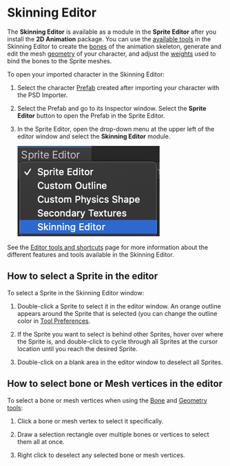 # Skinning Editor

The __Skinning Editor__ is available as a module in the __Sprite Editor__ after you install the __2D Animation__ package. You can use the [available tools](SkinEdToolsShortcuts.md) in the Skinning Editor to create the [bones](SkinEdToolsShortcuts.html#bone-tools) of the animation skeleton, generate and edit the mesh [geometry](SkinEdToolsShortcuts.html#geometry-tools) of your character, and adjust the [weights](SkinEdToolsShortcuts.html#weight-tools) used to bind the bones to the Sprite meshes.

To open your imported character in the Skinning Editor:

1. Select the character [Prefab](https://docs.unity3d.com/Manual/Prefabs.html) created after importing your character with the PSD Importer.

2. Select the Prefab and go to its Inspector window. Select the __Sprite Editor__ button to open the Prefab in the Sprite Editor.

3. In the Sprite Editor, open the drop-down menu at the upper left of the editor window and select the __Skinning Editor__ module.

   ![](images/SelectSknEditor.png)

See the [Editor tools and shortcuts](SkinEdToolsShortcuts.md) page for more information about the different features and tools available in the Skinning Editor.

## How to select a Sprite in the editor

To select a Sprite in the Skinning Editor window:

1. Double-click a Sprite to select it in the editor window. An orange outline appears around the Sprite that is selected (you can change the outline color in [Tool Preferences](ToolPref.md).

2. If the Sprite you want to select is behind other Sprites, hover over where the Sprite is, and double-click to cycle through all Sprites at the cursor location until you reach the desired Sprite.

3. Double-click on a blank area in the editor window to deselect all Sprites.

## How to select bone or Mesh vertices in the editor

To select a bone or mesh vertices when using the [Bone](SkinEdToolsShortcuts.html#bone-tools) and [Geometry tools](SkinEdToolsShortcuts.html#geometry-tools):

1. Click a bone or mesh vertex to select it specifically.

2. Draw a selection rectangle over multiple bones or vertices to select them all at once.

3. Right click to deselect any selected bone or mesh vertices.
